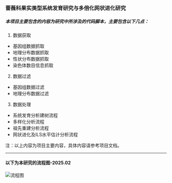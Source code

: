 ### 蔷薇科果实类型系统发育研究与多倍化网状进化研究
##### 本项目主要包含的内容为研究中所涉及的代码脚本，主要包含以下几点：
1. 数据获取
- 基因组数据抓取
- 地理分布数据抓取
- 性状分布数据抓取
- 染色体数目信息抓取

2. 数据过滤
- 基因组数据过滤
- 地理分布数据过滤

3. 数据处理
- 系统发育分析建树流程
- 多样化分析流程
- 祖先重建分析流程
- 网状进化及ILS水平估计分析流程

注：以上内容为项目主要内容，具体内容请参考项目文档。

***

#### 以下为本研究的流程图-2025.02
![流程图](https://i.loli.net/2021/12/28/y2y27y2y2y2y2y.png)